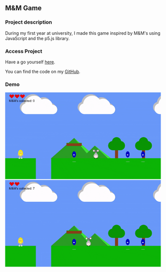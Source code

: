 ## M&M Game

### Project description
During my first year at university, I made this game inspired by M&M's using JavaScript and the p5.js library. 

### Access Project
Have a go yourself [here](http://igor.gold.ac.uk/~ypaks001/FinalGameProject/).

You can find the code on my [GitHub](https://github.com/ysmnpksy/m-m_game).

### Demo

<img src="images/m&m1.gif"/>

<img src="images/m&m2.gif"/>
